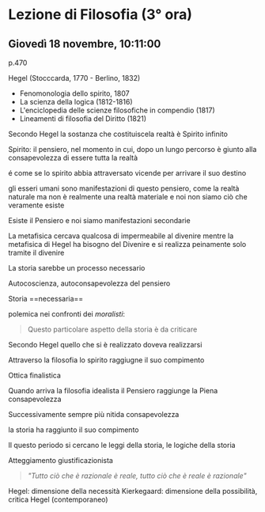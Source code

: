 # Lezione di Filosofia (3° ora)
## Giovedì 18 novembre, 10:11:00
p.470

Hegel (Stocccarda, 1770 - Berlino, 1832)
* Fenomonologia dello spirito, 1807
* La scienza della logica (1812-1816)
* L'enciclopedia delle scienze filosofiche in compendio (1817)
* Lineamenti di filosofia del Diritto (1821)

Secondo Hegel la sostanza che costituiscela realtà è Spirito infinito 

Spirito: il pensiero, nel momento in cui, dopo un lungo percorso è giunto alla consapevolezza di essere tutta la realtà

é come se lo spirito abbia attraversato vicende per arrivare il suo destino

gli esseri umani sono manifestazioni di questo pensiero, come la realtà naturale
ma non è realmente una realtà materiale e noi non siamo ciò che veramente esiste

Esiste il Pensiero e noi siamo manifestazioni secondarie


La metafisica cercava qualcosa di impermeabile al divenire mentre la metafisica di Hegel ha bisogno del Divenire e si realizza peinamente solo tramite il divenire


La storia sarebbe un processo necessario

Autocoscienza, autoconsapevolezza del pensiero


Storia ==necessaria==

polemica nei confronti dei _moralisti_:

> Questo particolare aspetto della storia è da criticare

Secondo Hegel quello che si è realizzato doveva realizzarsi


Attraverso la filosofia lo spirito raggiugne il suo compimento

Ottica finalistica

Quando arriva la filosofia idealista il Pensiero raggiunge la Piena consapevolezza


Successivamente sempre più nitida consapevolezza

la storia ha raggiunto il suo compimento

Il questo periodo si cercano le leggi della storia, le logiche della storia

Atteggiamento giustificazionista

> _"Tutto ciò che è razionale è reale, tutto ciò che è reale è razionale"_

Hegel: dimensione della necessità
Kierkegaard: dimensione della possibilità, critica Hegel (contemporaneo)

<!--stackedit_data:
eyJoaXN0b3J5IjpbLTkxMjM2MzQ4Myw4NTM3OTAwNzcsMTQ4ND
Q3MTc5NF19
-->